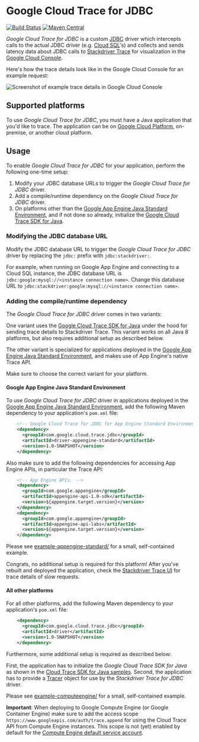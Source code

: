 # Google Cloud Trace for JDBC

[![Build Status][travis-image]][travis-url] [![Maven
Central][maven-image]][maven-url]

*Google Cloud Trace for JDBC* is a custom
[JDBC](http://www.oracle.com/technetwork/java/overview-141217.html) driver which
intercepts calls to the actual JDBC driver (e.g. [Cloud
SQL](https://cloud.google.com/sql/)'s) and collects and sends latency data about
JDBC calls to [Stackdriver Trace](https://cloud.google.com/trace/) for
visualization in the [Google Cloud Console](https://console.cloud.google.com/).

Here's how the trace details look like in the Google Cloud Console for an
example request:

![Screenshot of example trace details in Google Cloud
Console](src/site/resources/images/example-trace-details.png)

## Supported platforms

To use *Google Cloud Trace for JDBC*, you must have a Java application that
you'd like to trace. The application can be on [Google Cloud
Platform](https://cloud.google.com/), on-premise, or another cloud platform.

## Usage

To enable *Google Cloud Trace for JDBC* for your application, perform the
following one-time setup:

1.  Modify your JDBC database URLs to trigger the *Google Cloud Trace for JDBC*
    driver.
2.  Add a compile/runtime dependency on the *Google Cloud Trace for JDBC*
    driver.
3.  On platforms other than the [Google App Engine Java Standard
    Environment](https://cloud.google.com/appengine/docs/java/), and if not done
    so already, initialize the [Google Cloud Trace SDK for
    Java](https://github.com/GoogleCloudPlatform/cloud-trace-java).

### Modifying the JDBC database URL

Modify the JDBC database URL to trigger the *Google Cloud Trace for JDBC* driver
by replacing the `jdbc:` prefix with `jdbc:stackdriver:`.

For example, when running on Google App Engine and connecting to a Cloud SQL
instance, the JDBC database URL is `jdbc:google:mysql://<instance connection
name>`. Change this database URL to `jdbc:stackdriver:google:mysql://<instance
connection name>`.

### Adding the compile/runtime dependency

The *Google Cloud Trace for JDBC* driver comes in two variants:

One variant uses the [Google Cloud Trace SDK for
Java](https://github.com/GoogleCloudPlatform/cloud-trace-java) under the hood
for sending trace details to Stackdriver Trace. This variant works on all Java 8
platforms, but also requires additional setup as described below.

The other variant is specialized for applications deployed in the [Google App
Engine Java Standard
Environment](https://cloud.google.com/appengine/docs/java/), and makes use of
App Engine's native Trace API.

Make sure to choose the correct variant for your platform.

#### Google App Engine Java Standard Environment

To use *Google Cloud Trace for JDBC* driver in applications deployed in the
[Google App Engine Java Standard
Environment](https://cloud.google.com/appengine/docs/java/), add the following
Maven dependency to your application's `pom.xml` file:

```xml
    <!-- Google Cloud Trace for JDBC for App Engine Standard Environment. -->
    <dependency>
      <groupId>com.google.cloud.trace.jdbc</groupId>
      <artifactId>driver-appengine-standard</artifactId>
      <version>1.0-SNAPSHOT</version>
    </dependency>
```

Also make sure to add the following dependencies for accessing App Engine APIs,
in particular the Trace API:

```xml
    <!-- App Engine APIs. -->
    <dependency>
      <groupId>com.google.appengine</groupId>
      <artifactId>appengine-api-1.0-sdk</artifactId>
      <version>${appengine.target.version}</version>
    </dependency>
    <dependency>
      <groupId>com.google.appengine</groupId>
      <artifactId>appengine-api-labs</artifactId>
      <version>${appengine.target.version}</version>
    </dependency>
```

Please see [example-appengine-standard/](example-appengine-standard/) for a
small, self-contained example.

Congrats, no additional setup is required for this platform! After you've
rebuilt and deployed the application, check the [Stackdriver Trace
UI](https://console.cloud.google.com/traces/overview) for trace details of slow
requests.

#### All other platforms

For all other platforms, add the following Maven dependency to your
application's `pom.xml` file:

```xml
    <dependency>
      <groupId>com.google.cloud.trace.jdbc</groupId>
      <artifactId>driver</artifactId>
      <version>1.0-SNAPSHOT</version>
    </dependency>
```

Furthermore, some additional setup is required as described below:

First, the application has to initialize the *Google Cloud Trace SDK for Java*
as shown in the [Cloud Trace SDK for Java
samples](https://github.com/GoogleCloudPlatform/cloud-trace-java/tree/master/samples).
Second, the application has to provide a
[Tracer](https://github.com/GoogleCloudPlatform/cloud-trace-java/blob/master/sdk/core/src/main/java/com/google/cloud/trace/Tracer.java)
object for use by the *Stackdriver Trace for JDBC* driver.

Please see [example-computeengine/](example-computeengine/) for a small,
self-contained example.

**Important**: When deploying to Google Compute Engine (or Google Container
Engine) make sure to add the access scope
`https://www.googleapis.com/auth/trace.append` for using the Cloud Trace API
from Compute Engine instances. This scope is not (yet) enabled by default for
the [Compute Engine default service
account](https://cloud.google.com/compute/docs/access/service-accounts#accesscopesiam).

[travis-image]: https://travis-ci.org/GoogleCloudPlatform/cloud-trace-java-instrumentation.svg?branch=master
[travis-url]: https://travis-ci.org/GoogleCloudPlatform/cloud-trace-java-instrumentation
[maven-image]: https://maven-badges.herokuapp.com/maven-central/com.google.cloud.trace/instrumentation/badge.svg
[maven-url]: https://maven-badges.herokuapp.com/maven-central/com.google.cloud.trace/instrumentation
